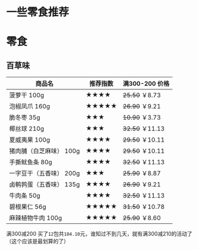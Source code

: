 # 一些零食推荐


# 零食
## 百草味
商品名 |推荐指数| 满300-200 价格
---|---|---
菠萝干 100g | ★★★★ | ~~25.50~~ ￥8.73
泡椒凤爪 160g| ★★★★★ | ~~26.90~~  ￥9.21
脆冬枣 35g| ★★★ | ~~10.90~~ ￥3.73
椰丝球 210g| ★★★ | ~~32.50~~ ￥11.13
夏威夷果 100g| ★★★★ | ~~29.50~~ ￥10.11
猪肉脯（白芝麻味） 100g| ★★★★ | ~~29.50~~ ￥10.11
手撕鱿鱼条 80g| ★★★★ | ~~32.50~~ ￥11.13
一字豆干（五香味） 200g| ★★★ | ~~25.90~~ ￥8.87
卤鹌鹑蛋（五香味） 135g| ★★★★ | ~~26.90~~ ￥9.21
牛肉条 50g | ★★★★ | ~~32.50~~ ￥11.13
碧根果仁 56g | ★★★★★ | ~~31.50~~ ￥10.78
麻辣植物牛肉 100g| ★★★★★ | ~~25.90~~ ￥8.60

满300减200 买了`12`包共`104.10`元，谁知过不到几天，就有满300减210的活动了（这个应该是最划算的了）
